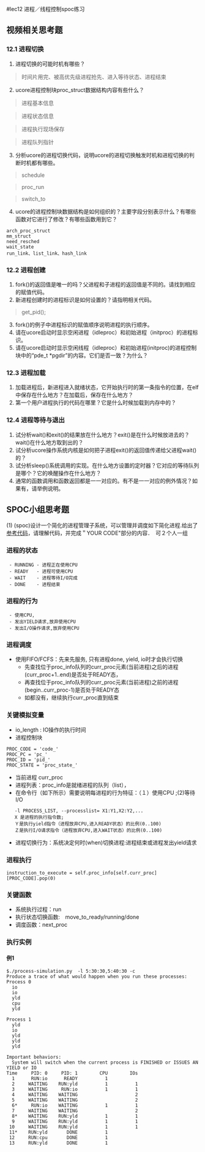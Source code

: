 #lec12 进程／线程控制spoc练习

## 视频相关思考题
### 12.1 进程切换

1. 进程切换的可能时机有哪些？

 > 时间片用完、被高优先级进程抢先、进入等待状态、进程结束

2. ucore进程控制块proc_struct数据结构内容有些什么？

 > 进程基本信息

 > 进程状态信息

 > 进程执行现场保存

 > 进程队列指针

3. 分析ucore的进程切换代码，说明ucore的进程切换触发时机和进程切换的判断时机都有哪些。

 > schedule

 > proc_run

 > switch_to

4. ucore的进程控制块数据结构是如何组织的？主要字段分别表示什么？有哪些函数对它进行了修改？有哪些函数用到它？
```
arch_proc_struct
mm_struct
need_resched
wait_state
run_link、list_link、hash_link
```

### 12.2 进程创建

1. fork()的返回值是唯一的吗？父进程和子进程的返回值是不同的。请找到相应的赋值代码。
2. 新进程创建时的进程标识是如何设置的？请指明相关代码。

 > get_pid();

3. fork()的例子中进程标识的赋值顺序说明进程的执行顺序。
4. 请在ucore启动时显示空闲进程（idleproc）和初始进程（initproc）的进程标识。
5. 请在ucore启动时显示空闲线程（idleproc）和初始进程(initproc)的进程控制块中的“pde_t *pgdir”的内容。它们是否一致？为什么？

### 12.3 进程加载

1. 加载进程后，新进程进入就绪状态，它开始执行时的第一条指令的位置，在elf中保存在什么地方？在加载后，保存在什么地方？
2. 第一个用户进程执行的代码在哪里？它是什么时候加载到内存中的？

### 12.4 进程等待与退出

1. 试分析wait()和exit()的结果放在什么地方？exit()是在什么时候放进去的？wait()在什么地方取到出的？
2. 试分析ucore操作系统内核是如何把子进程exit()的返回值传递给父进程wait()的？
2. 试分析sleep()系统调用的实现。在什么地方设置的定时器？它对应的等待队列是哪个？它的唤醒操作在什么地方？
3. 通常的函数调用和函数返回都是一一对应的。有不是一一对应的例外情况？如果有，请举例说明。

## SPOC小组思考题

(1) (spoc)设计一个简化的进程管理子系统，可以管理并调度如下简化进程.给出了[参考代码](https://github.com/chyyuu/ucore_lab/blob/master/related_info/lab5/process-cpuio-homework.py)，请理解代码，并完成＂YOUR CODE"部分的内容．　可２个人一组

### 进程的状态 
```
 - RUNNING - 进程正在使用CPU
 - READY   - 进程可使用CPU
 - WAIT    - 进程等待I/O完成
 - DONE    - 进程结束
```

### 进程的行为
```
 - 使用CPU, 
 - 发出YIELD请求,放弃使用CPU
 - 发出I/O操作请求,放弃使用CPU
```

### 进程调度
 - 使用FIFO/FCFS：先来先服务, 只有进程done, yield, io时才会执行切换
   - 先查找位于proc_info队列的curr_proc元素(当前进程)之后的进程(curr_proc+1..end)是否处于READY态，
   - 再查找位于proc_info队列的curr_proc元素(当前进程)之前的进程(begin..curr_proc-1)是否处于READY态
   - 如都没有，继续执行curr_proc直到结束

### 关键模拟变量
 - io_length : IO操作的执行时间
 - 进程控制块
```
PROC_CODE = 'code_'
PROC_PC = 'pc_'
PROC_ID = 'pid_'
PROC_STATE = 'proc_state_'
```
 - 当前进程 curr_proc 
 - 进程列表：proc_info是就绪进程的队列（list），
 - 在命令行（如下所示）需要说明每进程的行为特征：（１）使用CPU ;(2)等待I/O
```
   -l PROCESS_LIST, --processlist= X1:Y1,X2:Y2,...
   X 是进程的执行指令数; 
   Ｙ是执行yield指令（进程放弃CPU,进入READY状态）的比例(0..100) 
   Ｚ是执行I/O请求指令（进程放弃CPU,进入WAIT状态）的比例(0..100)
```
 - 进程切换行为：系统决定何时(when)切换进程:进程结束或进程发出yield请求

### 进程执行
```
instruction_to_execute = self.proc_info[self.curr_proc][PROC_CODE].pop(0)
```

### 关键函数
 - 系统执行过程：run
 - 执行状态切换函数:　move_to_ready/running/done　
 - 调度函数：next_proc

### 执行实例
   
#### 例1
```
$./process-simulation.py  -l 5:30:30,5:40:30 -c
Produce a trace of what would happen when you run these processes:
Process 0
  io
  io
  yld
  cpu
  yld

Process 1
  yld
  io
  yld
  yld
  yld

Important behaviors:
  System will switch when the current process is FINISHED or ISSUES AN YIELD or IO
Time     PID: 0     PID: 1        CPU        IOs 
  1      RUN:io      READY          1            
  2     WAITING    RUN:yld          1          1 
  3     WAITING     RUN:io          1          1 
  4     WAITING    WAITING                     2 
  5     WAITING    WAITING                     2 
  6*     RUN:io    WAITING          1          1 
  7     WAITING    WAITING                     2 
  8*    WAITING    RUN:yld          1          1 
  9     WAITING    RUN:yld          1          1 
 10     WAITING    RUN:yld          1          1 
 11*    RUN:yld       DONE          1            
 12     RUN:cpu       DONE          1            
 13     RUN:yld       DONE          1            
```
